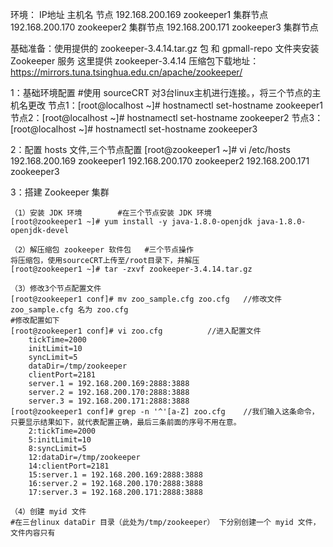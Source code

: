 环境：	IP地址			主机名			节点
	192.168.200.169		zookeeper1		集群节点
	192.168.200.170		zookeeper2		集群节点
	192.168.200.171		zookeeper3		集群节点

基础准备：使用提供的 zookeeper-3.4.14.tar.gz 包 和 gpmall-repo 文件夹安装 Zookeeper 服务
这里提供 zookeeper-3.4.14 压缩包下载地址：https://mirrors.tuna.tsinghua.edu.cn/apache/zookeeper/

1：基础环境配置
#使用 sourceCRT 对3台linux主机进行连接。，将三个节点的主机名更改
	节点1：[root@localhost ~]# hostnamectl set-hostname zookeeper1
	节点2：[root@localhost ~]# hostnamectl set-hostname zookeeper2
	节点3：[root@localhost ~]# hostnamectl set-hostname zookeeper3

2：配置 hosts 文件,三个节点配置
	[root@zookeeper1 ~]# vi /etc/hosts
	192.168.200.169 zookeeper1
	192.168.200.170 zookeeper2
	192.168.200.171 zookeeper3

3：搭建 Zookeeper 集群

	（1）安装 JDK 环境		#在三个节点安装 JDK 环境
	[root@zookeeper1 ~]# yum install -y java-1.8.0-openjdk java-1.8.0-openjdk-devel
  
	（2）解压缩包 zookeeper 软件包	#三个节点操作
	将压缩包，使用sourceCRT上传至/root目录下，并解压
	[root@zookeeper1 ~]# tar -zxvf zookeeper-3.4.14.tar.gz

	（3）修改3个节点配置文件
	[root@zookeeper1 conf]# mv zoo_sample.cfg zoo.cfg	//修改文件zoo_sample.cfg 名为 zoo.cfg
	#修改配置如下
	[root@zookeeper1 conf]# vi zoo.cfg			//进入配置文件
		tickTime=2000
		initLimit=10
		syncLimit=5
		dataDir=/tmp/zookeeper
		clientPort=2181
		server.1 = 192.168.200.169:2888:3888
		server.2 = 192.168.200.170:2888:3888
		server.3 = 192.168.200.171:2888:3888
	[root@zookeeper1 conf]# grep -n '^'[a-Z] zoo.cfg 	//我们输入这条命令，只要显示结果如下，就代表配置正确，最后三条前面的序号不用在意。
		2:tickTime=2000
		5:initLimit=10
		8:syncLimit=5
		12:dataDir=/tmp/zookeeper
		14:clientPort=2181
		15:server.1 = 192.168.200.169:2888:3888
		16:server.2 = 192.168.200.170:2888:3888
		17:server.3 = 192.168.200.171:2888:3888
	
	（4）创建 myid 文件
	#在三台linux dataDir 目录（此处为/tmp/zookeeper） 下分别创建一个 myid 文件，文件内容只有
	
		